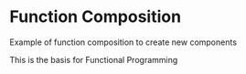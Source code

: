 # Function Composition

Example of function composition to create new components

This is the basis for Functional Programming
